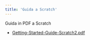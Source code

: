 ```yaml
---
title: 'Guida a Scratch'
---
```


Guida in PDF a Scratch

* [Getting-Started-Guide-Scratch2.pdf](Getting-Started-Guide-Scratch2.pdf)